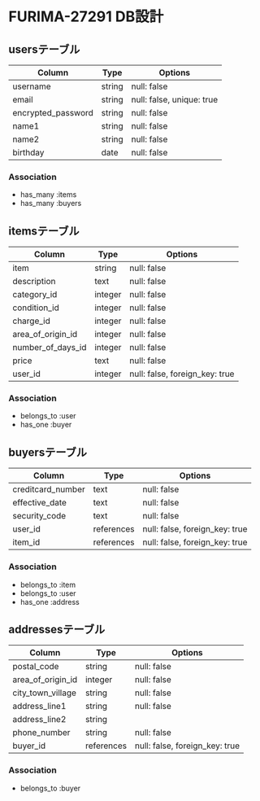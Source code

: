 # FURIMA-27291 DB設計
## usersテーブル
|Column|Type|Options|
|------|----|-------|
|username|string|null: false|
|email|string|null: false, unique: true|
|encrypted_password|string|null: false|
|name1|string|null: false|
|name2|string|null: false|
|birthday|date|null: false|
### Association
- has_many :items
- has_many :buyers

## itemsテーブル
|Column|Type|Options|
|------|----|-------|
|item|string|null: false|
|description|text|null: false|
|category_id|integer|null: false|
|condition_id|integer|null: false|
|charge_id|integer|null: false|
|area_of_origin_id|integer|null: false|
|number_of_days_id|integer|null: false|
|price|text|null: false|
|user_id|integer|null: false, foreign_key: true|
### Association
- belongs_to :user
- has_one :buyer

## buyersテーブル
|Column|Type|Options|
|------|----|-------|
|creditcard_number|text|null: false|
|effective_date|text|null: false|
|security_code|text|null: false|
|user_id|references|null: false, foreign_key: true|
|item_id|references|null: false, foreign_key: true|
### Association
- belongs_to :item
- belongs_to :user
- has_one :address

## addressesテーブル
|Column|Type|Options|
|------|----|-------|
|postal_code|string|null: false|
|area_of_origin_id|integer|null: false|
|city_town_village|string|null: false|
|address_line1|string|null: false|
|address_line2|string| |
|phone_number|string|null: false|
|buyer_id|references|null: false, foreign_key: true|
### Association
- belongs_to :buyer
